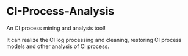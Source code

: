 # CI-Process-Analysis
An CI process mining and analysis tool!

It can realize the CI log processing and cleaning, restoring CI process models and other analysis of CI process.
